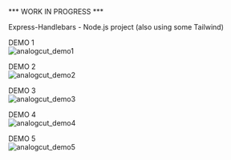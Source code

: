 *** WORK IN PROGRESS ***

Express-Handlebars - Node.js project (also using some Tailwind)

DEMO 1
<br>
<img src="https://i.makeagif.com/media/12-09-2020/4GCbFq.gif" alt="analogcut_demo1">

DEMO 2
<br>
<img src="https://i.makeagif.com/media/12-09-2020/MIqJ9v.gif" alt="analogcut_demo2">

DEMO 3 
<br>
<img src="https://i.makeagif.com/media/12-09-2020/z8YvgT.gif" alt="analogcut_demo3">

DEMO 4
<br>
<img src="https://i.makeagif.com/media/12-09-2020/tSdr7L.gif" alt="analogcut_demo4">

DEMO 5
<br>
<img src="https://i.makeagif.com/media/12-09-2020/N7BYC3.gif" alt="analogcut_demo5">
